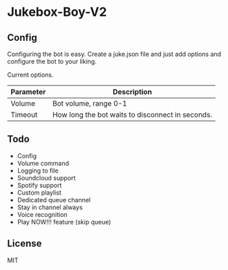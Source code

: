 # Jukebox-Boy-V2

## Config
Configuring the bot is easy. Create a juke.json file and just add options
and configure the bot to your liking.

Current options.

| Parameter | Description |
| --------- | ----------- |
| Volume | Bot volume, range 0-1 |
| Timeout | How long the bot waits to disconnect in seconds. |

## Todo

- Config
- Volume command
- Logging to file
- Soundcloud support
- Spotify support
- Custom playlist
- Dedicated queue channel
- Stay in channel always
- Voice recognition
- Play NOW!!! feature (skip queue)

## License

MIT
